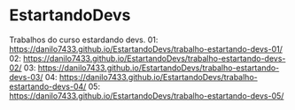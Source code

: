 # EstartandoDevs
Trabalhos do curso estardando devs.
01: https://danilo7433.github.io/EstartandoDevs/trabalho-estartando-devs-01/
02: https://danilo7433.github.io/EstartandoDevs/trabalho-estartando-devs-02/
03: https://danilo7433.github.io/EstartandoDevs/trabalho-estartando-devs-03/
04: https://danilo7433.github.io/EstartandoDevs/trabalho-estartando-devs-04/
05: https://danilo7433.github.io/EstartandoDevs/trabalho-estartando-devs-05/
